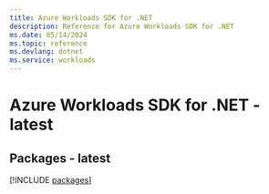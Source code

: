 ```yaml
---
title: Azure Workloads SDK for .NET
description: Reference for Azure Workloads SDK for .NET
ms.date: 05/14/2024
ms.topic: reference
ms.devlang: dotnet
ms.service: workloads
---
```

# Azure Workloads SDK for .NET - latest
## Packages - latest
[!INCLUDE [packages](workloads-index.md)]